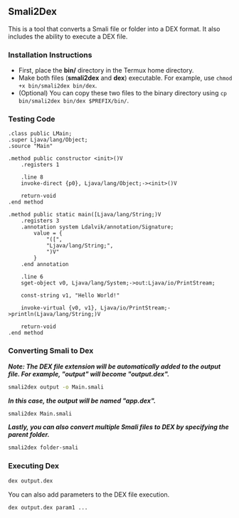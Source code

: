 ## Smali2Dex
This is a tool that converts a Smali file or folder into a DEX format. It also includes the ability to execute a DEX file.

### Installation Instructions
- First, place the **bin/** directory in the Termux home directory.
- Make both files (**smali2dex** and **dex**) executable. For example, use `chmod +x bin/smali2dex bin/dex`.
- (Optional) You can copy these two files to the binary directory using `cp bin/smali2dex bin/dex $PREFIX/bin/`.


### Testing Code
```smali
.class public LMain;
.super Ljava/lang/Object;
.source "Main"

.method public constructor <init>()V
    .registers 1

    .line 8
    invoke-direct {p0}, Ljava/lang/Object;-><init>()V

    return-void
.end method

.method public static main([Ljava/lang/String;)V
    .registers 3
    .annotation system Ldalvik/annotation/Signature;
        value = {
            "([",
            "Ljava/lang/String;",
            ")V"
        }
    .end annotation

    .line 6
    sget-object v0, Ljava/lang/System;->out:Ljava/io/PrintStream;

    const-string v1, "Hello World!"

    invoke-virtual {v0, v1}, Ljava/io/PrintStream;->println(Ljava/lang/String;)V

    return-void
.end method
```

### Converting Smali to Dex

***Note: The DEX file extension will be automatically added to the output file. For example, "output" will become "output.dex".***

```sh
smali2dex output -o Main.smali
```
***In this case, the output will be named "app.dex".***

```sh
smali2dex Main.smali
```

***Lastly, you can also convert multiple Smali files to DEX by specifying the parent folder.***

```sh
smali2dex folder-smali
```

### Executing Dex
```sh
dex output.dex
```

You can also add parameters to the DEX file execution.

```sh
dex output.dex param1 ...
```
